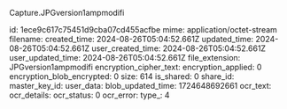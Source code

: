 Capture.JPGversion1ampmodifi

id: 1ece9c617c75451d9cba07cd455acfbe
mime: application/octet-stream
filename: 
created_time: 2024-08-26T05:04:52.661Z
updated_time: 2024-08-26T05:04:52.661Z
user_created_time: 2024-08-26T05:04:52.661Z
user_updated_time: 2024-08-26T05:04:52.661Z
file_extension: JPGversion1ampmodifi
encryption_cipher_text: 
encryption_applied: 0
encryption_blob_encrypted: 0
size: 614
is_shared: 0
share_id: 
master_key_id: 
user_data: 
blob_updated_time: 1724648692661
ocr_text: 
ocr_details: 
ocr_status: 0
ocr_error: 
type_: 4